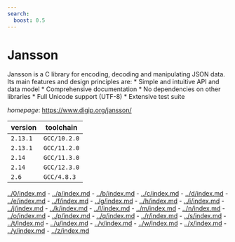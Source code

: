 ```yaml
---
search:
  boost: 0.5
---
```

# Jansson

Jansson is a C library for encoding, decoding and manipulating JSON data.  Its main features and design principles are:  * Simple and intuitive API and data model  * Comprehensive documentation  * No dependencies on other libraries  * Full Unicode support (UTF-8)  * Extensive test suite

*homepage*: <https://www.digip.org/jansson/>

version | toolchain
--------|----------
``2.13.1`` | ``GCC/10.2.0``
``2.13.1`` | ``GCC/11.2.0``
``2.14`` | ``GCC/11.3.0``
``2.14`` | ``GCC/12.3.0``
``2.6`` | ``GCC/4.8.3``

[../0/index.md](0) - [../a/index.md](a) - [../b/index.md](b) - [../c/index.md](c) - [../d/index.md](d) - [../e/index.md](e) - [../f/index.md](f) - [../g/index.md](g) - [../h/index.md](h) - [../i/index.md](i) - [../j/index.md](j) - [../k/index.md](k) - [../l/index.md](l) - [../m/index.md](m) - [../n/index.md](n) - [../o/index.md](o) - [../p/index.md](p) - [../q/index.md](q) - [../r/index.md](r) - [../s/index.md](s) - [../t/index.md](t) - [../u/index.md](u) - [../v/index.md](v) - [../w/index.md](w) - [../x/index.md](x) - [../y/index.md](y) - [../z/index.md](z)

